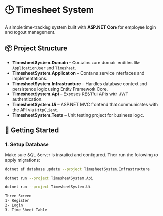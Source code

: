 ﻿# 🕒 Timesheet System

A simple time-tracking system built with **ASP.NET Core** for employee login and logout management.

## 📦 Project Structure

- **TimesheetSystem.Domain** – Contains core domain entities like `ApplicationUser` and `Timesheet`.
- **TimesheetSystem.Application** – Contains service interfaces and implementations.
- **TimesheetSystem.Infrastructure** – Handles database context and persistence logic using Entity Framework Core.
- **TimesheetSystem.Api** – Exposes RESTful APIs with JWT authentication.
- **TimesheetSystem.Ui** – ASP.NET MVC frontend that communicates with the API via `HttpClient`.
- **TimesheetSystem.Tests** – Unit testing project for business logic.

## 🚀 Getting Started

### 1. Setup Database

Make sure SQL Server is installed and configured. Then run the following to apply migrations:

```bash
dotnet ef database update --project TimesheetSystem.Infrastructure

dotnet run --project TimesheetSystem.Api

dotnet run --project TimesheetSystem.Ui

Three Screen 
1- Register
2- Login
3- Time Sheet Table 

